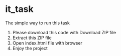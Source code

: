 # it_task
The simple way to run this task

1. Please download this code with Download ZIP file
2. Extract this ZIP file
3. Open index.html file with browser
4. Enjoy the project
